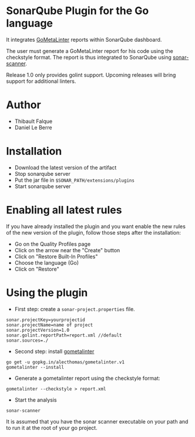 
# SonarQube Plugin for the Go language

It integrates [GoMetaLinter](https://github.com/alecthomas/gometalinter) reports 
within SonarQube dashboard.

The user must generate a GoMetaLinter report for his code using the checkstyle
format. The report is thus integrated to SonarQube using 
[sonar-scanner](https://docs.sonarqube.org/display/SCAN/Analyzing+with+SonarQube+Scanner).

Release 1.0 only provides golint support. Upcoming releases will bring support 
for additional linters.


# Author

+ Thibault Falque
+ Daniel Le Berre


# Installation

* Download the latest version of the artifact
* Stop sonarqube server
* Put the jar file in `$SONAR_PATH/extensions/plugins`
* Start sonarqube server

# Enabling all latest rules

If you have already installed the plugin and you want enable the new rules of
the new version of the plugin, follow those steps after the installation:

* Go on the Quality Profiles page
* Click on the arrow near the "Create" button
* Click on "Restore Built-In Profiles"
* Choose the language (Go)
* Click on "Restore"


# Using the plugin

* First step: create a `sonar-project.properties` file.
```
sonar.projectKey=yourprojectid
sonar.projectName=name of project 
sonar.projectVersion=1.0
sonar.golint.reportPath=report.xml //default
sonar.sources=./
```

* Second step: install [gometalinter](https://github.com/alecthomas/gometalinter)
```shell
go get -u gopkg.in/alecthomas/gometalinter.v1
gometalinter --install
```

* Generate a gometalinter report using the checkstyle format:
```shell
gometalinter --checkstyle > report.xml
```

* Start the analysis
```shell
sonar-scanner
```

It is assumed that you have the sonar scanner executable on your path and
to run it at the root of your go project.
